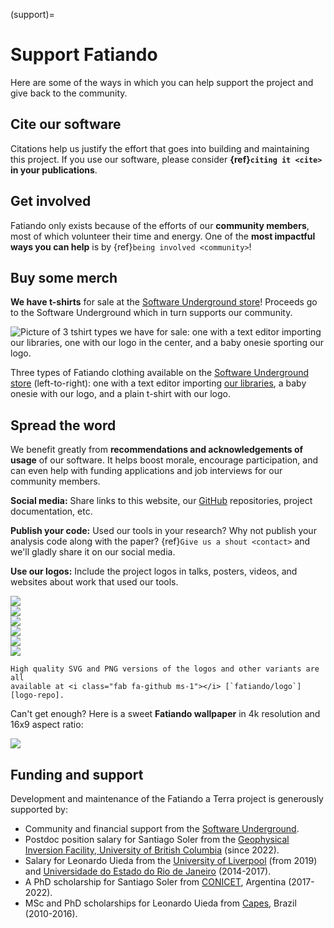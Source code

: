 (support)=
# Support Fatiando

<p class="lead">
Here are some of the ways in which you can help support the project and give
back to the community.
</p>

## Cite our software

Citations help us justify the effort that goes into building and maintaining
this project. If you use our software, please consider
**{ref}`citing it <cite>` in your publications**.

## Get involved

Fatiando only exists because of the efforts of our **community members**, most
of which volunteer their time and energy.
One of the **most impactful ways you can help** is by
{ref}`being involved <community>`!

## Buy some merch

<i class="fa fa-tshirt fa-fw"></i>
**We have t-shirts** for sale at the [Software Underground
store][swung-shop]! Proceeds go to the Software Underground which in turn
supports our community.

<div class="row text-muted align-items-center fs-6">
<div class="col-md-9">

<img src="../_static/fatiando-tshirts.jpg" alt="Picture of 3 tshirt types we have for sale: one with a text editor importing our libraries, one with our logo in the center, and a baby onesie sporting our logo." >

</div>
<div class="col-md-3">

Three types of Fatiando clothing available on the [Software Underground
store][swung-shop] (left-to-right):
one with a text editor importing [our libraries][libraries],
a baby onesie with our logo,
and a plain t-shirt with our logo.

</div>
</div>

## Spread the word

We benefit greatly from **recommendations and acknowledgements of usage** of
our software.
It helps boost morale, encourage participation, and can even help with funding
applications and job interviews for our community members.

<i class="fab fa-mastodon fa-fw"></i>
**Social media:** Share links to this website, our [GitHub][gh] repositories,
project documentation, etc.

<i class="fab fa-python fa-fw"></i>
**Publish your code:** Used our tools in your research? Why not publish your
analysis code along with the paper? {ref}`Give us a shout <contact>` and we'll
gladly share it on our social media.

<i class="fa fa-paint-brush fa-fw"></i>
**Use our logos:** Include the project logos in talks, posters, videos, and
websites about work that used our tools.

<div class="row gy-3 mt-4 align-items-center text-center">
<div class="col-4 col-sm-2">

<a target="_blank" href="../_static/fatiando-logo-background.png">
<img class="mb-2" src="../_static/fatiando-logo-background.png">
</a>

</div>
<div class="col-4 col-sm-2">

<a target="_blank" href="../_static/verde-logo.png">
<img class="mb-2" src="../_static/verde-logo.png">
</a>

</div>
<div class="col-4 col-sm-2">

<a target="_blank" href="../_static/harmonica-logo.png">
<img class="mb-2" src="../_static/harmonica-logo.png">
</a>

</div>
<div class="col-4 col-sm-2">

<a target="_blank" href="../_static/pooch-logo.png">
<img class="mb-2" src="../_static/pooch-logo.png">
</a>

</div>
<div class="col-4 col-sm-2">

<a target="_blank" href="../_static/boule-logo.png">
<img class="mb-2" src="../_static/boule-logo.png">
</a>

</div>
<div class="col-4 col-sm-2">

<a target="_blank" href="../_static/ensaio-logo.png">
<img class="mb-2" src="../_static/ensaio-logo.png">
</a>

</div>
</div>

```{admonition} <i class="fas fa-download me-1"></i> Want all of them + vector graphics versions?
High quality SVG and PNG versions of the logos and other variants are all
available at <i class="fab fa-github ms-1"></i> [`fatiando/logo`][logo-repo].
```

Can't get enough? Here is a sweet **Fatiando wallpaper** in 4k resolution and
16x9 aspect ratio:

<a target="_blank" href="https://raw.githubusercontent.com/fatiando/logo/main/fatiando-wallpaper.png">
<img class="mb-2" src="https://raw.githubusercontent.com/fatiando/logo/main/fatiando-wallpaper.png">
</a>

## Funding and support

Development and maintenance of the Fatiando a Terra project is generously
supported by:

* Community and financial support from the [Software Underground][swung].
* Postdoc position salary for Santiago Soler from the [Geophysical Inversion
  Facility, University of British Columbia][gif] (since 2022).
* Salary for Leonardo Uieda from the [University of Liverpool][liv]
  (from 2019) and [Universidade do Estado do Rio de Janeiro][uerj] (2014-2017).
* A PhD scholarship for Santiago Soler from [CONICET][conicet], Argentina
  (2017-2022).
* MSc and PhD scholarships for Leonardo Uieda from [Capes][capes], Brazil
  (2010-2016).

[logo-repo]: https://github.com/fatiando/logo
[gh]: https://github.com/fatiando
[liv]: https://www.liverpool.ac.uk/earth-ocean-and-ecological-sciences/
[uerj]: https://www.uerj.br/
[conicet]: https://www.conicet.gov.ar/
[gif]: https://gif.eos.ubc.ca
[capes]: https://www.gov.br/capes
[swung]: https://softwareunderground.org
[swung-shop]: https://softwareunderground.org/shop
[libraries]: ../#libraries
